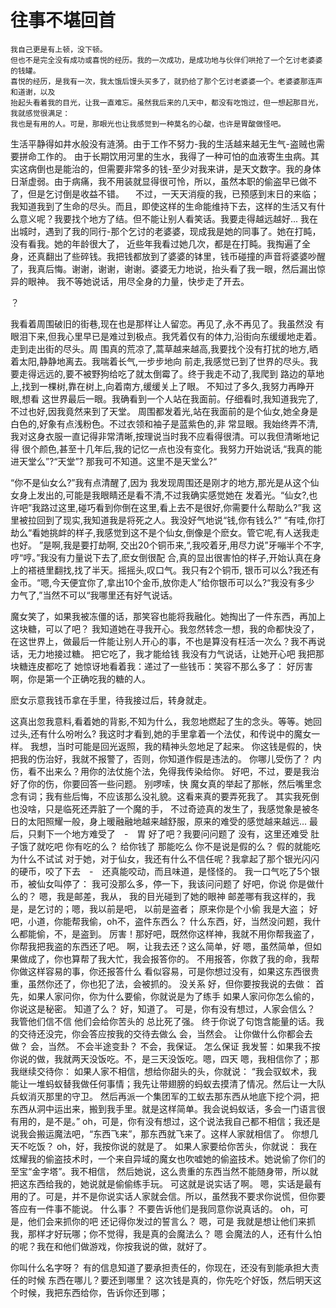 # 往事不堪回首


```
我自己更是有上顿，没下顿。
但也不是完全没有成功或喜悦的经历。我的一次成功，是成功地与伙伴们哄抢了一个乞讨老婆婆的钱罐。
喜悦的经历，是我有一次，我太饿后馒头买多了，就扔给了那个乞讨老婆婆一个。老婆婆那连声和道谢，以及
抬起头看着我的目光，让我一直难忘。虽然我后来的几天中，都没有吃饱过，但一想起那目光，我就感觉很满足：
我也是有用的人。可是，那眼光也让我感觉到一种莫名的心酸，也许是胃酸做怪吧。
```


生活平静得如井水般没有涟漪。由于工作不努力-我的生活越来越无生气-盗贼也需要拼命工作的。
由于长期饮用河里的生水，我得了一种可怕的血液寄生虫病。其实这病倒也是能治的，但需要非常多的钱-至少对我来讲，是天文数字。我的身体日渐虚弱。由于病痛，我不用装就显得很可怜，所以，虽然本职的偷盗早已做不了，但是乞讨倒是收益不错。
　不过，一天天消瘦的我，已预感到末日的来临；我知道我到了生命的尽头。而且，即使这样的生命能维持下去，这样的生活又有什么意义呢？我要找个地方了结。但不能让别人看笑话。我要走得越远越好...
我在出城时，遇到了我的同行-那个乞讨的老婆婆，现成我是她的同事了。她在打盹，没有看我。她的年龄很大了，
近些年我看过她几次，都是在打盹。我掏遍了全身，还真翻出了些碎钱。我把钱都放到了婆婆的钵里，钱币碰撞的声音将婆婆吵醒了，我真后悔。谢谢，谢谢，谢谢。婆婆无力地说，抬头看了我一眼，然后漏出惊异的眼神。
我不等她说话，用尽全身的力量，快步走了开去。



？




我看着周围破旧的街巷,现在也是那样让人留恋。再见了,永不再见了。我虽然没 有眼泪下来,但我心里早已是难过到极点。我凭着仅有的体力,沿街向东缓缓地走着。走到走出街的尽头。周 围真的荒凉了,蒿草越来越高,我要找个没有打扰的地方,晒着太阳,静静地离去。我喘着长气,一步步地向 前走,我感觉已到了世界的尽头。我要走得远远的,要不被野狗给吃了就太倒霉了。终于我走不动了,我爬到 路边的草地上,找到一棵树,靠在树上,向着南方,缓缓关上了眼。 不知过了多久,我努力再睁开眼,想看 这世界最后一眼。我确看到一个人站在我面前。仔细看时,我知道我完了,不过也好,因我竟然来到了天堂。 周围都发着光,站在我面前的是个仙女,她全身是白色的,好象有点浅粉色。不过衣领和袖子是蓝紫色的,非 常显眼。我始终弄不清,我对这身衣服一直记得非常清晰,按理说当时我不应看得很清。可以我但清晰地记得 很个颜色,甚至十几年后,我的记忆一点也没有变化。我努力开始说话,“我真的能进天堂么”?“天堂”? 那我可不知道。这里不是天堂么?“


“你不是仙女么?”我有点清醒了,因为 我发现周围还是刚才的地方,那光是从这个仙女身上发出的,可能是我眼睛还是看不清,不过我确实感觉她在 发着光。“仙女?,也许吧”我路过这里,碰巧看到你倒在这里,看上去不是很好,你需要什么帮助么?”我 这里被拉回到了现实,我知道我是将死之人。我没好气地说“钱,你有钱么?”
“有哇,你打劫么“看她挑衅的样子,我感觉到这不是个仙女,倒像是个麽女。管它呢,有人送我走也好。
”是啊,我是要打劫啊, 交出20个铜币来,“,我咬着牙,用尽力说”牙嘣半个不字,哼“哼。”我没有力量说下去了,麽女倒很配 合,真的显出很害怕的样子,开始认真在身上的褡裢里翻找,找了半天。摇摇头,叹口气。我只有2个铜币, 银币可以么?我还有金币。“嗯,今天便宜你了,拿出10个金币,放你走人”给你银币可以么?“我没有多少 力气了,”当然不可以“我哪里还有好气说话。


魔女笑了，如果我被冻僵的话，那笑容也能将我融化。她掏出了一件东西，再加上这块糖，可以了吧？
我知道她在寻我开心。我忽然转念一想，我的命都快没了，在这世界上，做最后一件能让别人开心的事，不也是算没有枉活一次么？我不再说话，无力地接过糖。
把它吃了，我才能给钱
我没有力气说话，让她开心吧
我把那块糖连皮都吃了
她惊讶地看着我：递过了一些钱币：笑容不那么多了：
好厉害啊，你是第一个正确吃我的糖的人。


麽女示意我钱币拿在手里，待我接过后，转身就走。


这真出忽我意料,看着她的背影,不知为什么，我忽地燃起了生的念头。等等。她回过头,还有什么吩咐么? 我这时才看到,她的手里拿着一个法仗，和传说中的魔女一样。
我想，当时可能是回光返照，我的精神头忽地足了起来。
你这钱是假的，快把我的伤治好，我就不报警了，否则，你知道作假是违法的。
你哪儿受伤了？
内伤，看不出来么？用你的法仗施个法，免得我传染给你。
好吧，不过，要是我治好了你的伤，你要回答一些问题。
别啰嗦，快
魔女真的举起了那帐，然后嘴里念念有词；我有些后悔，不应该那么没礼貌。这看来真的要弄死我了。
其实我死倒也没啥，只是临死还弄脏了一个魔的手，
不过奇迹真的发生了，我感觉象是被冬日的太阳照耀一般，身上暖融融地越来越舒服，原来的难受的感觉越来越远...
最后，只剩下一个地方难受了　-　胃
好了吧？我要问问题了
没有，这里还难受
肚子饿了就吃吧
你有吃的么？
给你钱了
那能吃么
你不是说是假的么？
假的就能吃
为什么不试试
对于她，对于仙女，我还有什么不信任呢？我拿起了那个银光闪闪的硬币，咬了下去　-　还真能咬动，而且味道，是怪怪的。
我一口气吃了5个银币，被仙女叫停了：
我可没那么多，停一下，我该问问题了
好吧，你说
你是做什么的？
嗯，我是邮差，我从，
我的目光碰到了她的眼神
邮差哪有我这样的，我是，是乞讨的；嗯，我以前是吧，
以前是盗者；
原来你是个小偷
我是大盗；
好吧，小道，你能帮我偷，oh不，盗件东西么？
什么东西，好，当然没问题，我什么都能偷，不，是盗到。
厉害！那好吧，既然你这样神，我就不用你帮我盗了，你帮我把我盗的东西还了吧。
啊，让我去还？这么简单，好
嗯，虽然简单，但如果做成了，你也算帮了我大忙，我会报答你的。
不用报答，你救了我的命，我帮你做这样容易的事，你还报答什么
看似容易，可是你想过没有，如果这东西很贵重，虽然你还了，你也犯了法，会被抓的。
没关系
好，但你要按我说的去做：
首先，如果人家问你，你为什么要偷，你就说是为了练手
如果人家问你怎么偷的，你说这是秘密。
知道了么？
好，知道了。
可是，你有没有想过，人家会信么？
我管他们信不信
他们会给你苦头的
总比死了强。
终于你说了句饱含能量的话。我的交待还没完，你会答应按我的交待去做么
会，当然会。
让你做什么你都会去做？
会，当然。
不会半途变卦？
不会，我保证。
怎么保证
我发誓：如果我不按你说的做，我就两天没饭吃。不，是三天没饭吃。嗯，四天
嗯，我相信你了；那我继续交待你：
如果人家不相信，想给你甜头的头，你就说：
“我会驭蚁术，我能让一堆蚂蚁替我做任何事情；我先让带翅膀的蚂蚁去摸清了情况。然后让一大队兵蚁消灭那里的守卫。
然后再派一个集团军的工蚁去那东西从地底下挖个洞，把东西从洞中运出来，搬到我手里。就是这样简单。我会说蚂蚁话，多会一门语言很有用的，是不是。”
oh，可是，你有没有想过，这个说法我自己都不相信；我还是说我会搬运魔法吧，“东西飞来”，那东西就飞来了。这样人家就相信了。
你想几天不吃饭？
oh，好，我按你说的就是了。
如果人家要给你苦头，你就说：
我在炫耀我的偷盗技术时，一个来自异域的魔女也吹嘘她的偷盗技术。她说偷了你们的至宝“金字塔”。我不相信，
然后她说，这么贵重的东西当然不能随身带，所以就
把这东西给我的，她说就是偷偷练手玩。
可这就是说实话了啊。
嗯，实话是最有用的了。可是，并不是你说实话人家就会信。所以，虽然我不要求你说慌，但你要答应有一件事不能说。
什么事？
不要告诉他们是我同意你说真话的。
oh，可是，他们会来抓你的吧
还记得你发过的誓言么？
嗯，可是
我就是想让他们来抓我，那样才好玩哪；你不觉得，我是真的会魔法么？
嗯
会魔法的人，还有什么怕的呢？我在和他们做游戏，你按我说的做，就好了。


你叫什么名字呀？
有的信息知道了要承担责任的，你现在，还没有到能承担大责任的时候
东西在哪儿？要还到哪里？
这次钱是真的，你先吃个好饭，然后明天这个时候，我把东西给你，告诉你还到哪；